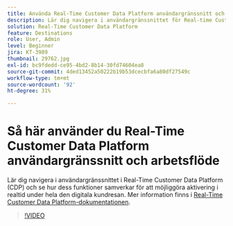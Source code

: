 ```yaml
---
title: Använda Real-Time Customer Data Platform användargränssnitt och arbetsflöde
description: Lär dig navigera i användargränssnittet för Real-time Customer Data Platform (CDP) och se hur dess funktioner samverkar för att möjliggöra aktivering i realtid under hela den digitala kundresan.
solution: Real-Time Customer Data Platform
feature: Destinations
role: User, Admin
level: Beginner
jira: KT-3989
thumbnail: 29762.jpg
exl-id: bc9fdedd-ce95-4bd2-8b14-30fd74604ea8
source-git-commit: 4ded13452a50222b19b53dcecbfa6a80df27549c
workflow-type: tm+mt
source-wordcount: '92'
ht-degree: 31%

---
```


# Så här använder du Real-Time Customer Data Platform användargränssnitt och arbetsflöde

Lär dig navigera i användargränssnittet i Real-Time Customer Data Platform (CDP) och se hur dess funktioner samverkar för att möjliggöra aktivering i realtid under hela den digitala kundresan. Mer information finns i [Real-Time Customer Data Platform-dokumentationen](https://experienceleague.adobe.com/docs/experience-platform/rtcdp/overview.html?lang=sv).

>[!VIDEO](https://video.tv.adobe.com/v/29762?learn=on&enablevpops)
